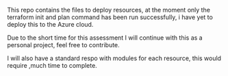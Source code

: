 This repo contains the files to deploy resources, at the moment only the terraform init and plan command has been run successfully, i have yet to deploy this to the Azure cloud.

Due to the short time for this assessment I will continue with this as a personal project, feel free to contribute.

I will also have a standard respo with modules for each resource, this would require ,much time to complete.
